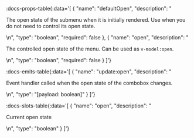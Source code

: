 <!-- This file was automatic generated. Do not edit it manually -->

:docs-props-table{:data='[
  {
    "name": "defaultOpen",
    "description": "<p>The open state of the submenu when it is initially rendered. Use when you do not need to control its open state.</p>\n",
    "type": "boolean",
    "required": false
  },
  {
    "name": "open",
    "description": "<p>The controlled open state of the menu. Can be used as <code>v-model:open</code>.</p>\n",
    "type": "boolean",
    "required": false
  }
]'} 

:docs-emits-table{:data='[
  {
    "name": "update:open",
    "description": "<p>Event handler called when the open state of the combobox changes.</p>\n",
    "type": "[payload: boolean]"
  }
]'} 

:docs-slots-table{:data='[
  {
    "name": "open",
    "description": "<p>Current open state</p>\n",
    "type": "boolean"
  }
]'} 
